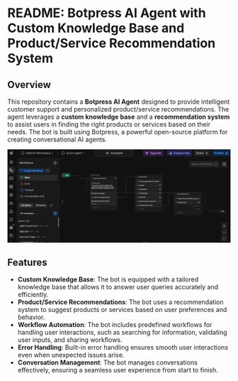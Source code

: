 # README: Botpress AI Agent with Custom Knowledge Base and Product/Service Recommendation System

## Overview

This repository contains a **Botpress AI Agent** designed to provide intelligent customer support and personalized product/service recommendations. The agent leverages a **custom knowledge base** and a **recommendation system** to assist users in finding the right products or services based on their needs. The bot is built using Botpress, a powerful open-source platform for creating conversational AI agents.

![Botpress E-Commerce Agent](botpress-ecom-agent.png)

## Features

- **Custom Knowledge Base**: The bot is equipped with a tailored knowledge base that allows it to answer user queries accurately and efficiently.
- **Product/Service Recommendations**: The bot uses a recommendation system to suggest products or services based on user preferences and behavior.
- **Workflow Automation**: The bot includes predefined workflows for handling user interactions, such as searching for information, validating user inputs, and sharing workflows.
- **Error Handling**: Built-in error handling ensures smooth user interactions even when unexpected issues arise.
- **Conversation Management**: The bot manages conversations effectively, ensuring a seamless user experience from start to finish.

